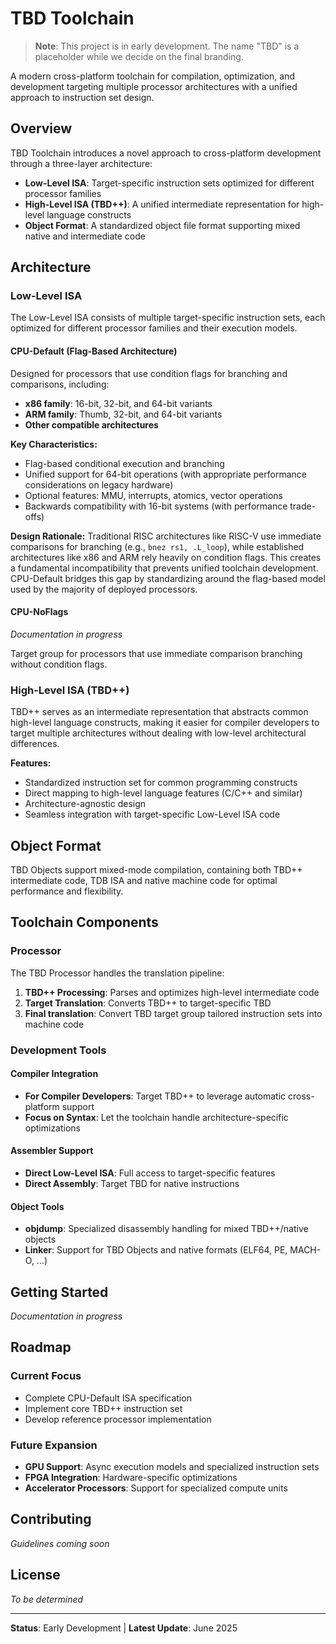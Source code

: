 # TBD Toolchain

> **Note**: This project is in early development. The name "TBD" is a placeholder while we decide on the final branding.

A modern cross-platform toolchain for compilation, optimization, and development targeting multiple processor architectures with a unified approach to instruction set design.

## Overview

TBD Toolchain introduces a novel approach to cross-platform development through a three-layer architecture:

- **Low-Level ISA**: Target-specific instruction sets optimized for different processor families
- **High-Level ISA (TBD++)**: A unified intermediate representation for high-level language constructs
- **Object Format**: A standardized object file format supporting mixed native and intermediate code

## Architecture

### Low-Level ISA

The Low-Level ISA consists of multiple target-specific instruction sets, each optimized for different processor families and their execution models.

#### CPU-Default (Flag-Based Architecture)

Designed for processors that use condition flags for branching and comparisons, including:

- **x86 family**: 16-bit, 32-bit, and 64-bit variants
- **ARM family**: Thumb, 32-bit, and 64-bit variants
- **Other compatible architectures**

**Key Characteristics:**
- Flag-based conditional execution and branching
- Unified support for 64-bit operations (with appropriate performance considerations on legacy hardware)
- Optional features: MMU, interrupts, atomics, vector operations
- Backwards compatibility with 16-bit systems (with performance trade-offs)

**Design Rationale:**
Traditional RISC architectures like RISC-V use immediate comparisons for branching (e.g., `bnez rs1, .L_loop`), while established architectures like x86 and ARM rely heavily on condition flags. This creates a fundamental incompatibility that prevents unified toolchain development. CPU-Default bridges this gap by standardizing around the flag-based model used by the majority of deployed processors.

#### CPU-NoFlags

*Documentation in progress*

Target group for processors that use immediate comparison branching without condition flags.

### High-Level ISA (TBD++)

TBD++ serves as an intermediate representation that abstracts common high-level language constructs, making it easier for compiler developers to target multiple architectures without dealing with low-level architectural differences.

**Features:**
- Standardized instruction set for common programming constructs
- Direct mapping to high-level language features (C/C++ and similar)
- Architecture-agnostic design
- Seamless integration with target-specific Low-Level ISA code

## Object Format

TBD Objects support mixed-mode compilation, containing both TBD++ intermediate code, TDB ISA and native machine code for optimal performance and flexibility.

## Toolchain Components

### Processor

The TBD Processor handles the translation pipeline:

1. **TBD++ Processing**: Parses and optimizes high-level intermediate code
2. **Target Translation**: Converts TBD++ to target-specific TBD
3. **Final translation**: Convert TBD target group tailored instruction sets into machine code 

### Development Tools

#### Compiler Integration
- **For Compiler Developers**: Target TBD++ to leverage automatic cross-platform support
- **Focus on Syntax**: Let the toolchain handle architecture-specific optimizations

#### Assembler Support
- **Direct Low-Level ISA**: Full access to target-specific features
- **Direct Assembly**: Target TBD for native instructions

#### Object Tools
- **objdump**: Specialized disassembly handling for mixed TBD++/native objects
- **Linker**: Support for TBD Objects and native formats (ELF64, PE, MACH-O, ...)

## Getting Started

*Documentation in progress*

## Roadmap

### Current Focus
- Complete CPU-Default ISA specification
- Implement core TBD++ instruction set
- Develop reference processor implementation

### Future Expansion
- **GPU Support**: Async execution models and specialized instruction sets
- **FPGA Integration**: Hardware-specific optimizations
- **Accelerator Processors**: Support for specialized compute units

## Contributing

*Guidelines coming soon*

## License

*To be determined*

---

**Status**: Early Development | **Latest Update**: June 2025